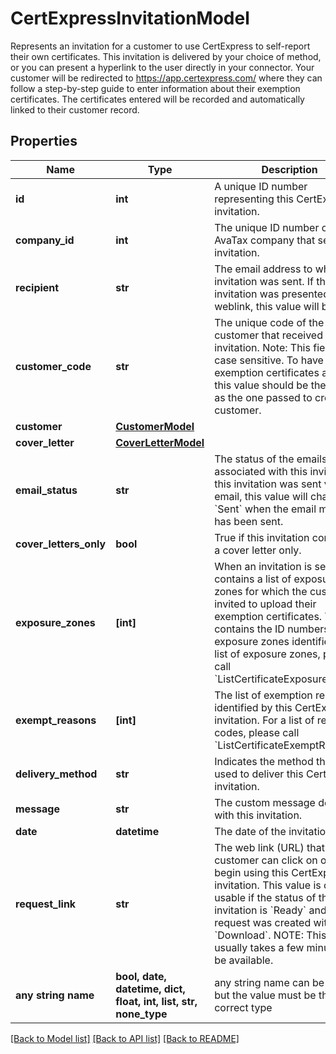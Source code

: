 # CertExpressInvitationModel

Represents an invitation for a customer to use CertExpress to self-report their own certificates.  This invitation is delivered by your choice of method, or you can present a hyperlink to the user  directly in your connector.  Your customer will be redirected to https://app.certexpress.com/ where  they can follow a step-by-step guide to enter information about their exemption certificates.  The  certificates entered will be recorded and automatically linked to their customer record.

## Properties
Name | Type | Description | Notes
------------ | ------------- | ------------- | -------------
**id** | **int** | A unique ID number representing this CertExpress invitation. | [optional] [readonly] 
**company_id** | **int** | The unique ID number of the AvaTax company that sent this invitation. | [optional] 
**recipient** | **str** | The email address to which this invitation was sent.  If this invitation was presented as a weblink, this value will be null. | [optional] 
**customer_code** | **str** | The unique code of the customer that received this invitation.  Note: This field is case sensitive. To have exemption certificates apply, this value should  be the same as the one passed to create a customer. | [optional] 
**customer** | [**CustomerModel**](CustomerModel.md) |  | [optional] 
**cover_letter** | [**CoverLetterModel**](CoverLetterModel.md) |  | [optional] 
**email_status** | **str** | The status of the emails associated with this invitation.  If this invitation was sent via email,  this value will change to &#x60;Sent&#x60; when the email message has been sent. | [optional] [readonly] 
**cover_letters_only** | **bool** | True if this invitation contained a cover letter only. | [optional] [readonly] 
**exposure_zones** | **[int]** | When an invitation is sent, it contains a list of exposure zones for which the customer is invited to upload  their exemption certificates.  This list contains the ID numbers of the exposure zones identified.                For a list of exposure zones, please call &#x60;ListCertificateExposureZones&#x60;. | [optional] 
**exempt_reasons** | **[int]** | The list of exemption reasons identified by this CertExpress invitation.                For a list of reason codes, please call &#x60;ListCertificateExemptReasons&#x60;. | [optional] 
**delivery_method** | **str** | Indicates the method that was used to deliver this CertExpress invitation. | [optional] 
**message** | **str** | The custom message delivered with this invitation. | [optional] 
**date** | **datetime** | The date of the invitation. | [optional] 
**request_link** | **str** | The web link (URL) that a customer can click on or visit to begin using this CertExpress invitation.                This value is only usable if the status of this invitation is &#x60;Ready&#x60; and the request was created with type &#x60;Download&#x60;.  NOTE: This link usually takes a few minutes to be available. | [optional] 
**any string name** | **bool, date, datetime, dict, float, int, list, str, none_type** | any string name can be used but the value must be the correct type | [optional]

[[Back to Model list]](../README.md#documentation-for-models) [[Back to API list]](../README.md#documentation-for-api-endpoints) [[Back to README]](../README.md)


